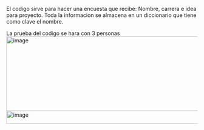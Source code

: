 El codigo sirve para hacer una encuesta que recibe: Nombre, carrera e idea para proyecto.
Toda la informacion se almacena en un diccionario que tiene como clave el nombre.

La prueba del codigo se hara con 3 personas
<img width="707" height="197" alt="image" src="https://github.com/user-attachments/assets/ee19bf36-7142-48a1-bfdc-8ca17132d989" />
<img width="1306" height="34" alt="image" src="https://github.com/user-attachments/assets/a32e69f4-a319-4cff-9740-7a44020c70e5" />
